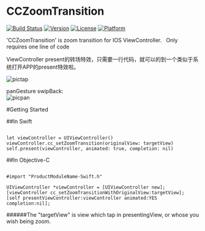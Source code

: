# CCZoomTransition  
[![Build Status](https://travis-ci.org/chbo297/CCZoomTransition.svg?branch=master)](https://travis-ci.org/chbo297/CCZoomTransition)
[![Version](https://img.shields.io/cocoapods/v/CCZoomTransition.svg?style=flat)](http://cocoapods.org/pods/CCZoomTransition)
[![License](https://img.shields.io/cocoapods/l/CCZoomTransition.svg?style=flat)](http://cocoapods.org/pods/CCZoomTransition)
[![Platform](https://img.shields.io/cocoapods/p/CCZoomTransition.svg?style=flat)](http://cocoapods.org/pods/CCZoomTransition)  
  
  
'CCZoomTransition' is zoom transition for IOS ViewController.  
Only requires one line of code  
  
  ViewController present的转场特效，只需要一行代码，就可以的到一个类似于系统打开APP的present特效啦。  
  
  
![pictap](https://github.com/chbo297/CCZoomTransition/blob/master/CCZoomTransitionDemo/demopic01.gif)  

panGesture swipBack:  
![picpan](https://github.com/chbo297/CCZoomTransition/blob/master/CCZoomTransitionDemo/demopic02.gif)  

#Getting Started

##In Swift
  
```

let viewController = UIViewController()
viewController.cc_setZoomTransition(originalView: targetView)
self.present(viewController, animated: true, completion: nil)

```
##In Objective-C

```

#import "ProductModuleName-Swift.h"

UIViewController *viewController = [UIViewController new];
[viewController cc_setZoomTransitionWithOriginalView:targetView];
[self presentViewController:viewController animated:YES completion:nil];

```

######The "targetView" is view which tap in presentingView, or whose you wish being zoom.
